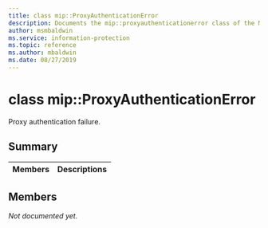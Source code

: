 ```yaml
---
title: class mip::ProxyAuthenticationError 
description: Documents the mip::proxyauthenticationerror class of the Microsoft Information Protection (MIP) SDK.
author: msmbaldwin
ms.service: information-protection
ms.topic: reference
ms.author: mbaldwin
ms.date: 08/27/2019
---
```


# class mip::ProxyAuthenticationError 
Proxy authentication failure.
  
## Summary
 Members                        | Descriptions                                
--------------------------------|---------------------------------------------
  
## Members
_Not documented yet._
